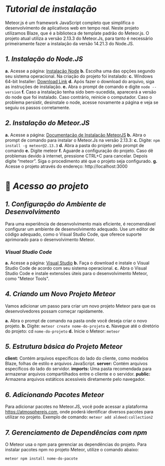 # *Tutorial de instalação*

Meteor.js é um framework JavaScript completo que simplifica o desenvolvimento de aplicativos web em tempo real. Neste projeto utilizamos Blaze, que é a biblioteca de template padrão do Meteor.js. O projeto atual utiliza a versão 2.13.3 do Meteor.Js, para tanto é necessário primeiramente fazer a instalação da versão 14.21.3 do Node.JS.

## *1.	Instalação do Node.JS*
**a.**	Acesse a página: [Instalação Node](https://nodejs.org/en/blog/release/v14.21.3)
**b.**	Escolha uma das opções segundo seu sistema operacional. Na criação do projeto foi instalado:
**c.**	Windows 64-bit Installer: [Download Link](https://nodejs.org/dist/v14.21.3/node-v14.21.3-x64.msi)
**d.**	Após fazer o download do arquivo, siga as instruções de instalação.
**e.**	Abra o prompt de comando e digite ```node --version```
**f.**	Caso a instalação tenha sido bem-sucedida, aparecerá a versão do node que foi instalado. Caso contrário, reinicie o computador. 
Caso o problema persistir, desinstale o node, acesse novamente a página e veja se seguiu os passos corretamente.

## *2.	Instalação do Meteor.JS*
**a.**	Acesse a página: [Documentação de Instalação MeteorJS](https://docs.meteor.com/install.html)
**b.**	Abra o prompt de comando para instalar o Meteor.Js na versão 2.13.3:
**c.**	Digite: ```npm install -g meteor@2.13.3```
**d.**	Abra a pasta do projeto pelo prompt de comando
**e.**	Digite meteor
**f.**	Aguarde a configuração do projeto. Caso dê problemas devido à internet, pressione CTRL+C para cancelar. Depois digite “meteor”. Siga o procedimento até que o projeto seja configurado.
**g.**	Acesse o projeto através do endereço: http://localhost:3000

# 📁 *Acesso ao projeto*

## *1.	 Configuração do Ambiente de Desenvolvimento*
Para uma experiência de desenvolvimento mais eficiente, é recomendável configurar um ambiente de desenvolvimento adequado. Use um editor de código adequado, como o Visual Studio Code, que oferece suporte aprimorado para o desenvolvimento Meteor.

### *Visual Studio Code*
****a.**** Acesse a página: [Visual Studio](https://code.visualstudio.com/)
****b.**** Faça o download e instale o Visual Studio Code de acordo com seu sistema operacional.
****c.**** Abra o Visual Studio Code e instale extensões úteis para o desenvolvimento Meteor, como "Meteor Tools".

## *4. Criando um Novo Projeto Meteor*
Vamos adicionar um passo para criar um novo projeto Meteor para que os desenvolvedores possam começar rapidamente.

**a.** Abra o prompt de comando na pasta onde você deseja criar o novo projeto.
**b.** Digite: ```meteor create nome-do-projeto```
**c.** Navegue até o diretório do projeto: cd ```nome-do-projeto```
**d.** Inicie o Meteor: ```meteor```

## *5. Estrutura básica do Projeto Meteor*
**client:** Contém arquivos específicos do lado do cliente, como modelos Blaze, folhas de estilo e arquivos JavaScript.
**server:** Contém arquivos específicos do lado do servidor.
**imports:** Uma pasta recomendada para armazenar arquivos compartilhados entre o cliente e o servidor.
**public:** Armazena arquivos estáticos acessíveis diretamente pelo navegador.

## *6. Adicionando Pacotes Meteor*
Para adicionar pacotes no Meteor.JS, você pode acessar a plataforma https://atmospherejs.com, onde poderá identificar diversos pacotes para utilizar no projeto.
Exemplo de comando: ```meteor add aldeed:collection2```

## *7. Gerenciamento de Dependências com npm*
O Meteor usa o npm para gerenciar as dependências do projeto. Para instalar pacotes npm no projeto Meteor, utilize o comando abaixo:

```
meteor npm install nome-do-pacote
```

